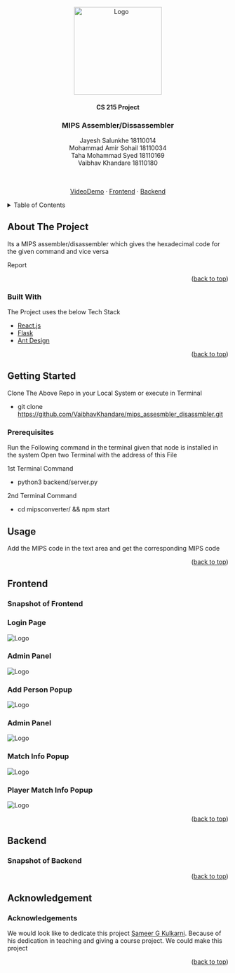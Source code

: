 <!-- PROJECT LOGO -->
<br />
<div align="center">
  <a href="https://github.com/VaibhavKhandare/">
    <img src="https://upload.wikimedia.org/wikipedia/en/thumb/a/a2/IIT_Gandhinagar_Logo.svg/220px-IIT_Gandhinagar_Logo.svg.png" alt="Logo" width="200" height="200">
  </a>

  <h4 align="center">CS 215 Project</h4>
  <h3 align="center">MIPS Assembler/Dissassembler</h3>

<div style="list-style: none;">
    <div>Jayesh Salunkhe 18110014</div>
    <div>Mohammad Amir Sohail 18110034</div>
    <div>Taha Mohammad Syed 18110169</div>
    <div>Vaibhav Khandare 18110180</div>
  </div>
  <br/>
  <p align="center">
    <br />
    <a href="https://youtu.be/yPhSPEtJiZ4">VideoDemo</a>
    ·
    <a href="#Frontend">Frontend</a>
    ·
    <a href="#Backend">Backend</a>
  </p>
</div>



<!-- TABLE OF CONTENTS -->
<details>
  <summary>Table of Contents</summary>
  <ol>
    <li>
      <a href="#about-the-project">About The Project</a>
      <ul>
        <li><a href="#built-with">Built With</a></li>
      </ul>
    </li>
    <li>
      <a href="#getting-started">Getting Started</a>
      <ul>
        <li><a href="#prerequisites">Prerequisites</a></li>
      </ul>
    </li>
    <li><a href="#usage">Usage</a></li>
    <li><a href="#acknowledgments">Acknowledgments</a></li>
  </ol>
</details>



<!-- ABOUT THE PROJECT -->
## About The Project

<p>
Its a MIPS assembler/disassembler which gives the hexadecimal code for the given command and vice versa
</p><p>
Report
</p>
<p align="right">(<a href="#top">back to top</a>)</p>



### Built With

The Project uses the below Tech Stack

* [React.js](https://reactjs.org/)
* [Flask](https://flask.palletsprojects.com/en/2.1.x/)
* [Ant Design](https://ant.design/)


<p align="right">(<a href="#top">back to top</a>)</p>



<!-- GETTING STARTED -->
## Getting Started

Clone The Above Repo in your Local System or execute in Terminal
* git clone https://github.com/VaibhavKhandare/mips_assesmbler_disassmbler.git

### Prerequisites

Run the Following command in the terminal given that node is installed in the system
Open two Terminal with the address of this File

1st Terminal Command 

* python3 backend/server.py

2nd Terminal Command

* cd mipsconverter/ && npm start
  
<!-- USAGE EXAMPLES -->
## Usage
Add the MIPS code in the text area and get the corresponding MIPS code

<p align="right">(<a href="#top">back to top</a>)</p>

<!-- FRONTEND -->
## Frontend

<p>
<h3>
Snapshot of Frontend
</h3>
</p>
<h3>Login Page</h3>
<img src="https://user-images.githubusercontent.com/56597655/161120390-0bd58bcc-6e2b-4538-860a-3a20bc95ff29.png" alt="Logo"></img>
<h3>Admin Panel</h3>
<img src="https://user-images.githubusercontent.com/56597655/161122465-a406608c-6114-4117-b36d-dffa253fd9fe.png" alt="Logo"></img>
<h3>Add Person Popup</h3>
<img src="https://user-images.githubusercontent.com/56597655/161122815-2d46ed8c-f4c0-456d-a995-b6851ccdb9ee.png" alt="Logo"></img>
<h3>Admin Panel</h3>
<img src="https://user-images.githubusercontent.com/56597655/161123099-0837e522-41fe-4386-8ae2-c16abbc76014.png" alt="Logo"></img>
<h3>Match Info Popup</h3>
<img src="https://user-images.githubusercontent.com/56597655/161123255-82510c55-f9bb-4c1f-9fbf-274e04e1ef50.png" alt="Logo"></img>
<h3>Player Match Info Popup</h3>
<img src="https://user-images.githubusercontent.com/56597655/161123351-fe21de6f-6974-4923-ae03-d98030f7e248.png" alt="Logo"></img>

<p align="right">(<a href="#top">back to top</a>)</p>


<!-- Backend -->
## Backend

<p>
<h3>
Snapshot of Backend
</h3>
</p>
<p align="right">(<a href="#top">back to top</a>)</p>

## Acknowledgement

<p>
<h3>
Acknowledgements
</h3>
<p>We would look like to dedicate this project <a href="https://iitgn.ac.in/faculty/cse/sameer">  Sameer G Kulkarni</a>. Because of his dedication in teaching and giving a course project. We could make this project</p>
</p>
<p align="right">(<a href="#top">back to top</a>)</p>
